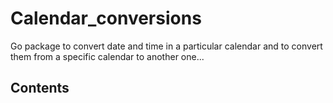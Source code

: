 # Calendar_conversions

Go package to convert date and time in a particular calendar and to convert them from a specific calendar to another one...

## Contents
